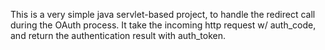 This is a very simple java servlet-based project, to handle the redirect call during the OAuth process. It take the incoming http request w/ auth_code, and return the authentication result with auth_token.
